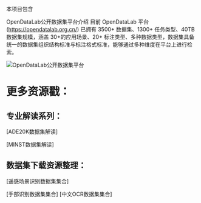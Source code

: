本项目包含


OpenDataLab公开数据集平台介绍
目前 OpenDataLab 平台(https://opendatalab.org.cn/)
已拥有 3500+ 数据集、1300+ 任务类型、40TB 数据集规模，涵盖 30+的应用场景、20+ 标注类型、多种数据类型，数据集具备统一的数据集组织结构标准与标注格式标准，能够通过多种维度在平台上进行检索。

![OpenDataLab公开数据集平台](https://mmbiz.qpic.cn/mmbiz_png/7yjDpC9UfD7ViaLWVRvic3vEhu3bG6ssbt8KNmhKXxs80y3ou5nI7L82EQsqcjkhueDRB7NzHdTef67BiaRNHictNA/640?wx_fmt=png&wxfrom=5&wx_lazy=1&wx_co=1)

# 更多资源戳：

## 专业解读系列：
[ADE20K数据集解读]

[MINST数据集解读]


## 数据集下载资源整理：

[遥感场景识别数据集集合]

[手部识别数据集集合]
[中文OCR数据集集合]
